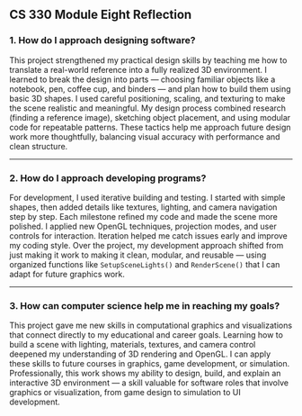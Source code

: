 ## CS 330 Module Eight Reflection

### 1. How do I approach designing software?

This project strengthened my practical design skills by teaching me how to translate a real-world reference into a fully realized 3D environment. I learned to break the design into parts — choosing familiar objects like a notebook, pen, coffee cup, and binders — and plan how to build them using basic 3D shapes. I used careful positioning, scaling, and texturing to make the scene realistic and meaningful. My design process combined research (finding a reference image), sketching object placement, and using modular code for repeatable patterns. These tactics help me approach future design work more thoughtfully, balancing visual accuracy with performance and clean structure.

---

### 2. How do I approach developing programs?

For development, I used iterative building and testing. I started with simple shapes, then added details like textures, lighting, and camera navigation step by step. Each milestone refined my code and made the scene more polished. I applied new OpenGL techniques, projection modes, and user controls for interaction. Iteration helped me catch issues early and improve my coding style. Over the project, my development approach shifted from just making it work to making it clean, modular, and reusable — using organized functions like `SetupSceneLights()` and `RenderScene()` that I can adapt for future graphics work.

---

### 3. How can computer science help me in reaching my goals?

This project gave me new skills in computational graphics and visualizations that connect directly to my educational and career goals. Learning how to build a scene with lighting, materials, textures, and camera control deepened my understanding of 3D rendering and OpenGL. I can apply these skills to future courses in graphics, game development, or simulation. Professionally, this work shows my ability to design, build, and explain an interactive 3D environment — a skill valuable for software roles that involve graphics or visualization, from game design to simulation to UI development.
